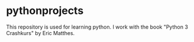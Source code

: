 # pythonprojects

This repository is used for learning python.
I work with the book "Python 3 Crashkurs" by Eric Matthes.

